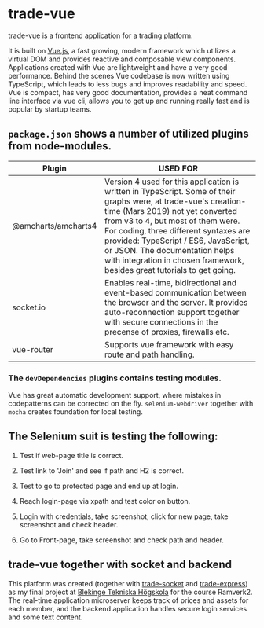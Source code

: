 # trade-vue

trade-vue is a frontend application for a trading platform.

It is built on [Vue.js](https://cli.vuejs.org/), a fast growing, modern framework which utilizes a virtual DOM and provides reactive and composable view components. Applications created with Vue are lightweight and have a very good performance. Behind the scenes Vue codebase is now written using TypeScript, which leads to less bugs and improves readability and speed. Vue is compact, has very good documentation, provides a neat command line interface via vue cli, allows you to get up and running really fast and is popular by startup teams.

## **`package.json`** shows a number of utilized plugins from node-modules.

| Plugin | USED FOR |
| ------ | ------ |
| @amcharts/amcharts4 | Version 4 used for this application is written in TypeScript. Some of their graphs were, at trade-vue's creation-time (Mars 2019) not yet converted from v3 to 4, but most of them were. For coding, three different syntaxes are provided: TypeScript / ES6, JavaScript, or JSON. The documentation helps with integration in chosen framework, besides great tutorials to get going. |
| socket.io | Enables real-time, bidirectional and event-based communication between the browser and the server. It provides auto-reconnection support together with secure connections in the precense of proxies, firewalls etc. |
| vue-router | Supports vue framework with easy route and path handling. |

### The **`devDependencies`** plugins contains testing modules.

Vue has great automatic development support, where mistakes in codepatterns can be corrected on the fly. `selenium-webdriver` together with `mocha` creates foundation for local testing.

## The Selenium suit is testing the following:

1. Test if web-page title is correct.

2. Test link to 'Join' and see if path and H2 is correct.

3. Test to go to protected page and end up at login.

4. Reach login-page via xpath and test color on button.

5. Login with credentials, take screenshot, click for new page, take screenshot and check header.

6. Go to Front-page, take screenshot and check path and header.

## trade-vue together with socket and backend

This platform was created (together with [trade-socket](https://github.com/guni12/trade-socket) and [trade-express](https://github.com/guni12/trade-express)) as my final project at [Blekinge Tekniska Högskola](https://www.bth.se/eng/) for the course Ramverk2. The real-time application microserver keeps track of prices and assets for each member, and the backend application handles secure login services and some text content.
